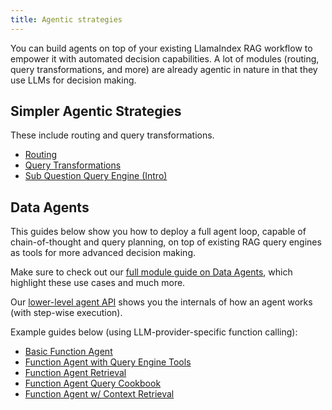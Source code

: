 ```yaml
---
title: Agentic strategies
---
```


You can build agents on top of your existing LlamaIndex RAG workflow to empower it with automated decision capabilities.
A lot of modules (routing, query transformations, and more) are already agentic in nature in that they use LLMs for decision making.

## Simpler Agentic Strategies

These include routing and query transformations.

- [Routing](/python/framework/module_guides/querying/router)
- [Query Transformations](/python/framework/optimizing/advanced_retrieval/query_transformations)
- [Sub Question Query Engine (Intro)](/python/examples/query_engine/sub_question_query_engine)

## Data Agents

This guides below show you how to deploy a full agent loop, capable of chain-of-thought and query planning, on top of existing RAG query engines as tools for more advanced decision making.

Make sure to check out our [full module guide on Data Agents](/python/framework/module_guides/deploying/agents), which highlight these use cases and much more.

Our [lower-level agent API](/python/framework/module_guides/deploying/agents#manual-agents) shows you the internals of how an agent works (with step-wise execution).

Example guides below (using LLM-provider-specific function calling):

- [Basic Function Agent](/python/examples/workflow/function_calling_agent)
- [Function Agent with Query Engine Tools](/python/examples/agent/openai_agent_with_query_engine)
- [Function Agent Retrieval](/python/examples/agent/openai_agent_retrieval)
- [Function Agent Query Cookbook](/python/examples/agent/openai_agent_query_cookbook)
- [Function Agent w/ Context Retrieval](/python/examples/agent/openai_agent_context_retrieval)
